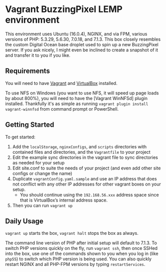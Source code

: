 # Vagrant BuzzingPixel LEMP environment

This environment uses Ubuntu (16.0.4), NGINX, and via FPM, various versions of PHP: 5.3.29, 5.6.30, 7.0.18, and 7.1.3. This box closely resembles the custom Digital Ocean base droplet used to spin up a new BuzzingPixel server. If you ask nicely, I might even be inclined to create a snapshot of it and transfer it to you if you like.

## Requirements

You will need to have [Vagrant](https://www.vagrantup.com/) and [VirtualBox](https://www.virtualbox.org/) installed.

To use NFS on Windows (you want to use NFS, it will speed up page loads by about 800%), you will need to have the [Vagrant WinNFSd] plugin installed. Thankfully it's as simple as running `vagrant plugin install vagrant-winnfsd` from command prompt or PowerShell.

## Getting Started

To get started:

1. Add the `localStorage`, `nginxConfigs`, and `scripts` directories with contained files and directories, and the `Vagrantfile` to your project
2. Edit the example sync directories in the vagrant file to sync directories as needed for your setup
3. Edit site.conf to suite the needs of your project (and even add other site configs or change the name)
4. Duplicate `vagrantConfig.yaml.sample` and use an IP address that does not conflict with any other IP addresses for other vagrant boxes on your setup.
    - You should continue using the `192.168.56.xxx` address space since that is VirtualBox’s internal address space.
5. Then you can run `vagrant up`

## Daily Usage

`vagrant up` starts the box, `vagrant halt` stops the box as always.

The command line version of PHP after initial setup will default to 7.1.3. To switch PHP versions quickly on the fly, run `vagrant ssh`, then once SSHed into the box, use one of the commands shown to you when you log in (like `php55`) to switch which PHP version is being used. You can also quickly restart NGINX and all PHP-FPM versions by typing `restartServices`.
